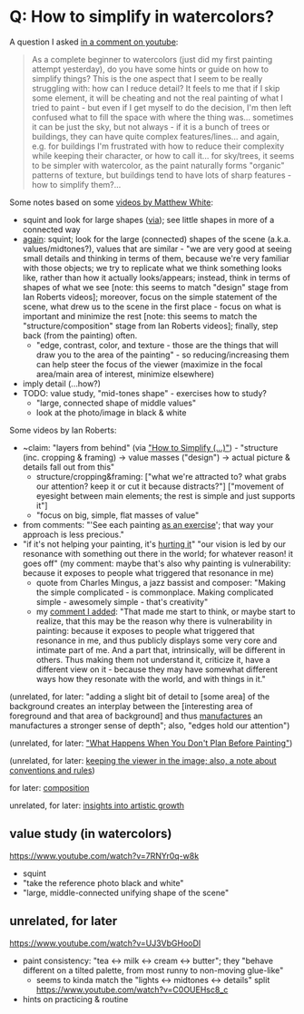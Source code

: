 # Q: How to simplify in watercolors?

A question I asked [in a comment on youtube](https://www.youtube.com/watch?v=Rlklt4dw6GA&lc=UgyvD2e_1YymuFuteJB4AaABAg):

> As a complete beginner to watercolors (just did my first painting attempt yesterday), 
do you have some hints or guide on how to simplify things? 
This is the one aspect that I seem to be really struggling with: 
how can I reduce detail? 
It feels to me that if I skip some element, 
it will be cheating and not the real painting of what I tried to paint - 
but even if I get myself to do the decision, 
I'm then left confused what to fill the space with where the thing was... 
sometimes it can be just the sky, but not always -
if it is a bunch of trees or buildings, they can have quite complex features/lines... 
and again, e.g. for buildings I'm frustrated with how to reduce their complexity 
while keeping their character, or how to call it... 
for sky/trees, it seems to be simpler with watercolor, as the paint naturally forms "organic" patterns of texture, 
but buildings tend to have lots of sharp features - how to simplify them?...

Some notes based on some [videos by Matthew White](
https://www.youtube.com/@learntopaintwatercolor/videos):
 - squint and look for large shapes ([via](https://www.youtube.com/watch?v=mB6jb5Sgjis));
   see little shapes in more of a connected way
 - [again](https://www.youtube.com/watch?v=YqfwgMs91lU):
   squint; look for the large (connected) shapes of the scene (a.k.a. values/midtones?),
   values that are similar -
   "we are very good at seeing small details and thinking in terms of them,
   because we're very familiar with those objects;
   we try to replicate what we think something looks like, rather than how it actually looks/appears;
   instead, think in terms of shapes of what we see
   \[note: this seems to match "design" stage from Ian Roberts videos];
   moreover, focus on the simple statement of the scene,
   what drew us to the scene in the first place -
   focus on what is important and minimize the rest
   \[note: this seems to match the "structure/composition" stage from Ian Roberts videos];
   finally, step back (from the painting) often.
   - "edge, contrast, color, and texture -
     those are the things that will draw you to the area of the painting" -
     so reducing/increasing them can help steer the focus of the viewer
     (maximize in the focal area/main area of interest, minimize elsewhere)
 - imply detail (...how?) 
 - TODO: value study, "mid-tones shape" - exercises how to study?
   - "large, connected shape of middle values"
   - look at the photo/image in black & white

 Some videos by Ian Roberts:
  - ~claim: "layers from behind" (via ["How to Simplify (...)"](https://www.youtube.com/watch?v=bAcWM6rnnlA)) -
    "structure (inc. cropping & framing) -> value masses ("design") -> actual picture & details fall out from this"
    - structure/cropping&framing: \["what we're attracted to? what grabs our attention? keep it or cut it because distracts?"]
      \["movement of eyesight between main elements; the rest is simple and just supports it"]
    - "focus on big, simple, flat masses of value"
  - from comments: "'See each painting [as an exercise](https://www.youtube.com/watch?v=bAcWM6rnnlA&lc=UgxKCQhvZUGP-oJYgwJ4AaABAg)';
    that way your approach is less precious."
  - "if it's not helping your painting, it's [hurting it](https://www.youtube.com/watch?v=UezzD9pnK8s)"
    "our vision is led by our resonance with something out there in the world; for whatever reason! it goes off"
    (my comment: maybe that's also why painting is vulnerability: because it exposes to people what triggered that resonance in me)
    - quote from Charles Mingus, a jazz bassist and composer:
      "Making the simple complicated - is commonplace. Making complicated simple - awesomely simple - that's creativity"
    - my [comment I added](https://www.youtube.com/watch?v=UezzD9pnK8s&lc=Ugymqs08scvwBvB-5jB4AaABAg):
      "That made me start to think, or maybe start to realize, that
      this may be the reason why there is vulnerability in painting:
      because it exposes to people what triggered that resonance in me,
      and thus publicly displays some very core and intimate part of me.
      And a part that, intrinsically, will be different in others.
      Thus making them not understand it, criticize it, have a different view on it -
      because they may have somewhat different ways how they resonate with the world, and with things in it."

(unrelated, for later: "adding a slight bit of detail to \[some area] of the background
creates an interplay between the \[interesting area of foreground and that area of background]
and thus [manufactures](https://www.youtube.com/watch?v=1XoYZ8KVnVQ)
an manufactures a stronger sense of depth"; also,
"edges hold our attention")

(unrelated, for later: ["What Happens When You Don't Plan Before Painting"](
https://www.youtube.com/watch?v=zh_jbu0Zdo4))

(unrelated, for later:
[keeping the viewer in the image; also, a note about conventions and rules](
https://www.youtube.com/watch?v=3-Cc2SxDofk))

for later: [composition](https://www.youtube.com/watch?v=sopLk4Czp6M)

unrelated, for later: [insights into artistic growth](https://www.youtube.com/watch?v=M0n5ZueR2Ok)

## value study (in watercolors)

https://www.youtube.com/watch?v=7RNYr0q-w8k
 - squint
 - "take the reference photo black and white"
 - "large, middle-connected unifying shape of the scene"

## unrelated, for later

https://www.youtube.com/watch?v=UJ3VbGHooDI
 - paint consistency: "tea <-> milk <-> cream <-> butter";
   they "behave different on a tilted palette, from most runny to non-moving glue-like"
   - seems to kinda match the "lights <-> midtones <-> details" split
https://www.youtube.com/watch?v=C0OUEHsc8_c
 - hints on practicing & routine
